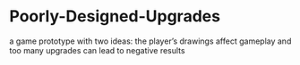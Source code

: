 Poorly-Designed-Upgrades
========================

a game prototype with two ideas: the player’s drawings affect gameplay and too many upgrades can lead to negative results